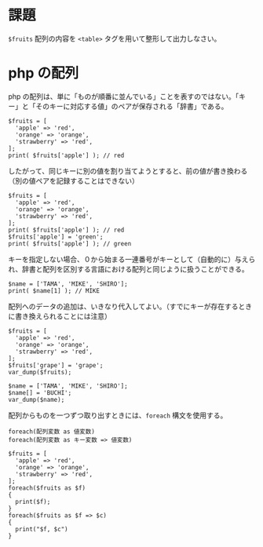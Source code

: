 # 課題

```$fruits``` 配列の内容を ```<table>``` タグを用いて整形して出力しなさい。

# php の配列

php の配列は、単に「ものが順番に並んでいる」ことを表すのではない。「キー」と「そのキーに対応する値」のペアが保存される「辞書」である。

```
$fruits = [
  'apple' => 'red',
  'orange' => 'orange',
  'strawberry' => 'red',
];
print( $fruits['apple'] ); // red
```

したがって、同じキーに別の値を割り当てようとすると、前の値が書き換わる（別の値ペアを記録することはできない）

```
$fruits = [
  'apple' => 'red',
  'orange' => 'orange',
  'strawberry' => 'red',
];
print( $fruits['apple'] ); // red
$fruits['apple'] = 'green';
print( $fruits['apple'] ); // green
```

キーを指定しない場合、０から始まる一連番号がキーとして（自動的に）与えられ、辞書と配列を区別する言語における配列と同じように扱うことができる。

```
$name = ['TAMA', 'MIKE', 'SHIRO'];
print( $name[1] ); // MIKE
```

配列へのデータの追加は、いきなり代入してよい。（すでにキーが存在するときに書き換えられることには注意）

```
$fruits = [
  'apple' => 'red',
  'orange' => 'orange',
  'strawberry' => 'red',
];
$fruits['grape'] = 'grape';
var_dump($fruits);
```

```
$name = ['TAMA', 'MIKE', 'SHIRO'];
$name[] = 'BUCHI';
var_dump($name);
```

配列からものを一つずつ取り出すときには、```foreach``` 構文を使用する。

```
foreach(配列変数 as 値変数)
foreach(配列変数 as キー変数 => 値変数)
```

```
$fruits = [
  'apple' => 'red',
  'orange' => 'orange',
  'strawberry' => 'red',
];
foreach($fruits as $f)
{
  print($f);
}
foreach($fruits as $f => $c)
{
  print("$f, $c")
}
```
